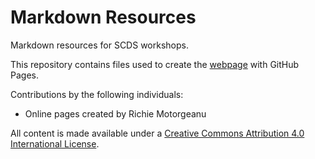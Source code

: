 # Markdown Resources
Markdown resources for SCDS workshops.  

This repository contains files used to create the [webpage](https://scds.github.io/markdown-resources) with GitHub Pages. 

Contributions by the following individuals: 
- Online pages created by Richie Motorgeanu

All content is made available under a [Creative Commons Attribution 4.0 International License](https://creativecommons.org/licenses/by/4.0/). 
